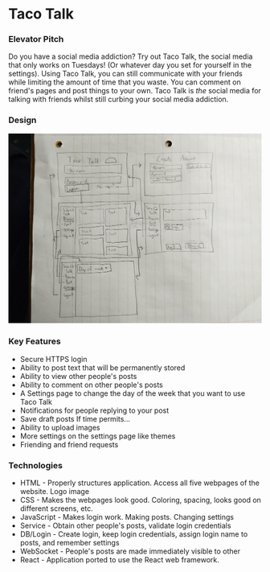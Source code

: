 # Taco Talk
### Elevator Pitch
Do you have a social media addiction? Try out Taco Talk, the social media that only works on Tuesdays! (Or whatever day you set for yourself in the settings). Using Taco Talk, you can still communicate with your friends while limiting the amount of time that you waste. You can comment on friend's pages and post things to your own. Taco Talk is *the* social media for talking with friends whilst still curbing your social media addiction. 

### Design
![Image of how the webpages will look and interact with each other](image-1.png)

### Key Features
+ Secure HTTPS login
+ Ability to post text that will be permanently stored
+ Ability to view other people's posts
+ Ability to comment on other people's posts
+ A Settings page to change the day of the week that you want to use Taco Talk
+ Notifications for people replying to your post
+ Save draft posts
If time permits...
+ Ability to upload images
+ More settings on the settings page like themes
+ Friending and friend requests

### Technologies
+ HTML - Properly structures application.  Access all five webpages of the website. Logo image
+ CSS - Makes the webpages look good. Coloring, spacing, looks good on different screens, etc. 
+ JavaScript - Makes login work. Making posts. Changing settings
+ Service - Obtain other people's posts, validate login credentials
+ DB/Login - Create login, keep login credentials, assign login name to posts, and remember settings
+ WebSocket - People's posts are made immediately visible to other
+ React - Application ported to use the React web framework.
